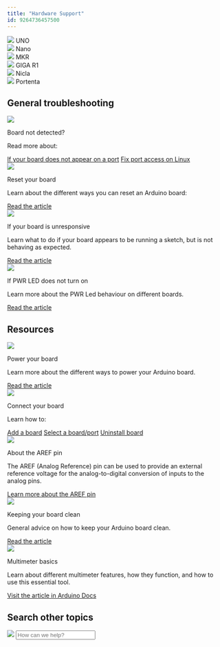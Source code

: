 ```yaml
---
title: "Hardware Support"
id: 9264736457500
---
```


<div class="actions-wrapper actions-wrapper-s">
  <div class="actions-item">
    <a id="keep" href="https://support.arduino.cc/hc/en-us/sections/360004641859-UNO"></a>
    <img src="https://content.arduino.cc/assets/hc-UNO.png"> <span class="link-chevron-right">UNO</span>
  </div>
  <div class="actions-item">
    <img src="https://content.arduino.cc/assets/hc-nano.png">
    <a id="keep" href="https://support.arduino.cc/hc/en-us/sections/360004605400-Nano-Family"></a>
    <span class="link-chevron-right">Nano</span>
  </div>
  <div class="actions-item">
    <img src="https://content.arduino.cc/assets/hc-MKR.png">
    <a id="keep" href="https://support.arduino.cc/hc/en-us/sections/360004641919-MKR-Family"></a>
    <span class="link-chevron-right">MKR</span>
  </div>
  <div class="actions-item">
    <img src="https://content.arduino.cc/assets/hc-giga.png">
    <a id="keep" href="https://support.arduino.cc/hc/en-us/sections/7980658170908-GIGA-R1"></a>
    <span class="link-chevron-right">GIGA R1</span>
  </div>
  <div class="actions-item">
    <img src="https://content.arduino.cc/assets/hc-nicla.png">
    <a id="keep" href="https://support.arduino.cc/hc/en-us/sections/4410176504978-Nicla-Family"></a>
    <span class="link-chevron-right">Nicla</span>
  </div>
  <div class="actions-item">
    <img src="https://content.arduino.cc/assets/hc-portenta-h7.png">
    <a id="keep" href="https://support.arduino.cc/hc/en-us/sections/360004767859-Portenta-Family"></a>
    <span class="link-chevron-right">Portenta</span>
  </div>
  <!-- <div class="actions-item">
    <img src="https://content.arduino.cc/assets/hc-opta.png">
    <a id="keep" href="#code"></a>
		<span  class="link-chevron-right">Opta</span>
  </div>-->
</div>
<h2 class="center hub">General troubleshooting</h2>
<div class="info-wrapper">
  <div class="info-item">
    <img src="https://content.arduino.cc/assets/hc-USB.svg">
    <p class="info-title">Board not detected?</p>
    <p>Read more about:</p>
    <a class="link-chevron-right" href="https://support.arduino.cc/hc/en-us/articles/4412955149586-If-your-board-does-not-appear-on-a-port-in-Arduino-IDE">If your board does not appear on a port</a>
    <a class="link-chevron-right" href="https://support.arduino.cc/hc/en-us/articles/360016495679-Fix-port-access-on-Linux">Fix port access on Linux</a>
  </div>
  <div class="info-item">
    <img src="https://content.arduino.cc/assets/hc-reset.svg">
    <p class="info-title">Reset your board</p>
    <p>
      Learn about the different ways you can reset an Arduino board:
    </p>
    <a class="link-chevron-right" href="https://support.arduino.cc/hc/en-us/articles/5779192727068-Reset-your-board">Read the article</a>
  </div>
  <!-- <div class="info-item info-big">
    <p class="info-title">Troubleshooting guide</p>
    <p>
      General Arduino troubleshooting checklist.
      <a class="link-chevron-right" href="#code">Read the guide</a>
    </p>
  </div>-->
</div>
<div class="info-wrapper">
  <div class="info-item">
    <img src="https://content.arduino.cc/assets/hc-hourglass.svg">
    <p class="info-title">If your board is unresponsive</p>
    <p>
      Learn what to do if your board appears to be running a sketch, but is
      not behaving as expected.
    </p>
    <a class="link-chevron-right" href="https://support.arduino.cc/hc/en-us/articles/360016420160-If-your-board-is-unresponsive-stuck-resetting-or-otherwise-not-working-as-expected">Read the article</a>
  </div>
  <div class="info-item">
    <img src="https://content.arduino.cc/assets/hc-LED.svg">
    <p class="info-title">If PWR LED does not turn on</p>
    <p>Learn more about the PWR Led behaviour on different boards.</p>
    <a class="link-chevron-right" href="https://support.arduino.cc/hc/en-us/articles/360018922219-My-board-PWR-Led-does-not-turn-on">Read the article</a>
  </div>
</div>
<h2 class="center hub">Resources</h2>
<div class="info-wrapper">
  <div class="info-item">
    <img src="https://content.arduino.cc/assets/hc-power.svg">
    <p class="info-title">Power your board</p>
    <p>
      Learn more about the different ways to power your Arduino board.
    </p>
    <a class="link-chevron-right" href="https://support.arduino.cc/hc/en-us/articles/360018922259-What-power-supply-can-I-use-with-my-Arduino-board-">Read the article</a>
  </div>
  <div class="info-item">
    <img src="https://content.arduino.cc/assets/hc-USB.svg">
    <p class="info-title">Connect your board</p>
    <p>Learn how to:</p>
    <a class="link-chevron-right" href="https://support.arduino.cc/hc/en-us/articles/360016119519-Add-boards-to-Arduino-IDE">Add a board</a>
    <a class="link-chevron-right" href="https://support.arduino.cc/hc/en-us/articles/4406856349970-Select-board-and-port-in-Arduino-IDE">Select a board/port</a>
    <a class="link-chevron-right" href="https://support.arduino.cc/hc/en-us/articles/4407225360018-Uninstall-boards-from-Arduino-IDE">Uninstall board</a>
  </div>
  <!--<div class="info-item">
    <img src="https://content.arduino.cc/assets/hc-resistor.svg">
    <p class="info-title">Resistor color codes</p>
    <p>Learn how to read resistor color codes.</p>
    <a class="link-chevron-right" href="#hardware">Read the article</a>
  </div>-->
</div>
<div class="info-wrapper">
  <div class="info-item">
    <img src="https://content.arduino.cc/assets/hc-Pinout.svg">
    <p class="info-title">About the AREF pin</p>
    <p>
      The AREF (Analog Reference) pin can be used to provide an external reference
      voltage for the analog-to-digital conversion of inputs to the analog
      pins.
    </p>
    <a class="link-chevron-right" href="https://support.arduino.cc/hc/en-us/articles/360018922239-About-the-AREF-pin">Learn more about the AREF pin</a>
  </div>
  <div class="info-item">
    <img src="https://content.arduino.cc/assets/hc-Sparkle.svg">
    <p class="info-title">Keeping your board clean</p>
    <p>General advice on how to keep your Arduino board clean.</p>
    <a class="link-chevron-right" href="https://support.arduino.cc/hc/en-us/articles/360020366540-Keeping-your-board-clean">Read the article</a>
  </div>
  <div class="info-item info-big">
    <img src="https://content.arduino.cc/assets/hc-Speed.svg">
    <p class="info-title">Multimeter basics</p>
    <p>
      Learn about different multimeter features, how they function, and how
      to use this essential tool.
    </p>
    <a class="link-up-right" href="https://docs.arduino.cc/learn/electronics/multimeter-basics?queryID=5bfebedf54f04a501afc34882bfd017f">Visit the article in Arduino Docs</a>
  </div>
</div>
<h2 class="center hub">Search other topics</h2>
<div class="search">
  <form class="search search-full" role="search" data-search="" data-instant="true" autocomplete="off" action="/hc/en-us/search" accept-charset="UTF-8" method="get">
    <img class="search-icon" src="https://content.arduino.cc/assets/hc-search.svg">
    <input name="utf8" type="hidden" value="✓" autocomplete="off"><input id="query" role="combobox" type="search" name="query" placeholder="How can we help?" autocomplete="off" aria-label="Search" aria-autocomplete="both" aria-expanded="false" aria-owns="2a88cedd-5eb4-4ed7-bdf9-834d77880f1c">
  </form>
</div>
